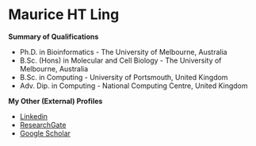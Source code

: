 # Maurice HT Ling

**Summary of Qualifications**
* Ph.D. in Bioinformatics - The University of Melbourne, Australia
* B.Sc. (Hons) in Molecular and Cell Biology - The University of Melbourne, Australia
* B.Sc. in Computing - University of Portsmouth, United Kingdom
* Adv. Dip. in Computing - National Computing Centre, United Kingdom

**My Other (External) Profiles**
* [Linkedin](http://sg.linkedin.com/in/mauriceling)
* [ResearchGate](https://www.researchgate.net/profile/Maurice_HT_Ling/)
* [Google Scholar](https://scholar.google.com.sg/citations?user=a7LWLEoAAAAJ&hl=en)
